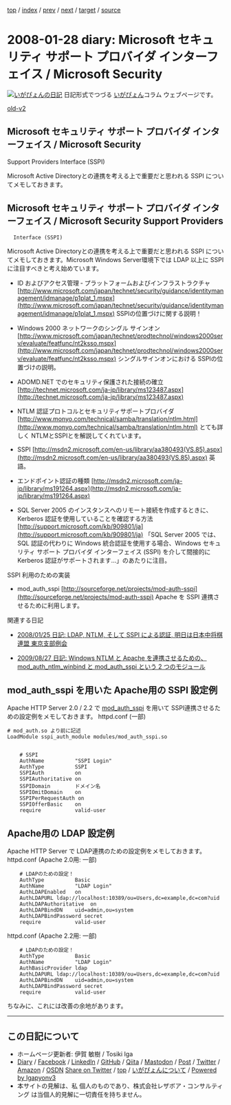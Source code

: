 [top](../index.html) 
 / [index](index.html) 
 / [prev](ig080126.html) 
 / [next](ig080129.html) 
 / [target](https://www.igapyon.jp/igapyon/diary/2008/ig080128.html) 
 / [source](https://github.com/igapyon/diary/blob/master/2008/ig080128.src.md) 

2008-01-28 diary: Microsoft セキュリティ サポート プロバイダ インターフェイス / Microsoft Security
=====================================================================================================
[![いがぴょんの日記](https://www.igapyon.jp/igapyon/diary/images/iga202308_128.jpg "いがぴょん")](https://www.igapyon.jp/igapyon/diary/memo/memoigapyon.html) 日記形式でつづる [いがぴょん](https://www.igapyon.jp/igapyon/diary/memo/memoigapyon.html)コラム ウェブページです。

[old-v2](ig080128-orig.html)

## Microsoft セキュリティ サポート プロバイダ インターフェイス / Microsoft Security
Support Providers Interface (SSPI)

Microsoft Active Directoryとの連携を考える上で重要だと思われる SSPI についてメモしておきます。


## Microsoft セキュリティ サポート プロバイダ インターフェイス / Microsoft Security Support Providers
      Interface (SSPI)

Microsoft Active Directoryとの連携を考える上で重要だと思われる SSPI についてメモしておきます。Microsoft
Windows Server環境下では LDAP 以上に SSPIに注目すべきと考え始めています。

* ID およびアクセス管理 ‐ プラットフォームおよびインフラストラクチャ
  [http://www.microsoft.com/japan/technet/security/guidance/identitymanagement/idmanage/p1plat_1.mspx](http://www.microsoft.com/japan/technet/security/guidance/identitymanagement/idmanage/p1plat_1.mspx)
  SSPIの位置づけに関する説明！
  
* Windows 2000 ネットワークのシングル サインオン
  [http://www.microsoft.com/japan/technet/prodtechnol/windows2000serv/evaluate/featfunc/nt2ksso.mspx](http://www.microsoft.com/japan/technet/prodtechnol/windows2000serv/evaluate/featfunc/nt2ksso.mspx)
  シングルサインオンにおける SSPIの位置づけの説明。
  
* ADOMD.NET でのセキュリティ保護された接続の確立
  [http://technet.microsoft.com/ja-jp/library/ms123487.aspx](http://technet.microsoft.com/ja-jp/library/ms123487.aspx)
  
* NTLM 認証プロトコルとセキュリティサポートプロバイダ
  [http://www.monyo.com/technical/samba/translation/ntlm.html](http://www.monyo.com/technical/samba/translation/ntlm.html)
  とても詳しく NTLMとSSPIとを解説してくれています。
  
* SSPI
  [http://msdn2.microsoft.com/en-us/library/aa380493(VS.85).aspx](http://msdn2.microsoft.com/en-us/library/aa380493(VS.85).aspx)
  英語。
  
* エンドポイント認証の種類
  [http://msdn2.microsoft.com/ja-jp/library/ms191264.aspx](http://msdn2.microsoft.com/ja-jp/library/ms191264.aspx)
  
* SQL Server 2005 のインスタンスへのリモート接続を作成するときに、Kerberos 認証を使用していることを確認する方法
  [http://support.microsoft.com/kb/909801/ja](http://support.microsoft.com/kb/909801/ja)
  「SQL Server 2005 では、SQL 認証の代わりに Windows 統合認証を使用する場合、Windows セキュリティ サポート
  プロバイダ インターフェイス (SSPI) を介して間接的に Kerberos 認証がサポートされます…」のあたりに注目。

SSPI 利用のための実装

* mod_auth_sspi
  [http://sourceforge.net/projects/mod-auth-sspi](http://sourceforge.net/projects/mod-auth-sspi)
  Apache を SSPI 連携させるために利用します。

関連する日記

* [2008/01/25 日記: LDAP, NTLM, そして SSPI による認証, 明日は日本中将棋連盟 東京支部例会](ig080125.html)
  
* [2009/08/27 日記: Windows NTLM と Apache を連携させるための、mod_auth_ntlm_winbind と
  mod_auth_sspi という 2 つのモジュール](../2009/ig090827.html)

## mod_auth_sspi を用いた Apache用の SSPI 設定例

Apache HTTP Server 2.0 / 2.2 で [mod_auth_sspi](http://sourceforge.net/projects/mod-auth-sspi) を用いて SSPI連携させるための設定例をメモしておきます。
httpd.conf (一部)

      
```
# mod_auth.so より前に記述
LoadModule sspi_auth_module modules/mod_auth_sspi.so


    # SSPI
    AuthName          "SSPI Login"
    AuthType          SSPI
    SSPIAuth          on
    SSPIAuthoritative on
    SSPIDomain        ドメイン名
    SSPIOmitDomain    on
    SSPIPerRequestAuth on
    SSPIOfferBasic    on
    require           valid-user
```

      

## Apache用の LDAP 設定例

Apache HTTP Server で LDAP連携のための設定例をメモしておきます。
httpd.conf (Apache 2.0用: 一部)

      
```
    # LDAPのための設定！
    AuthType          Basic
    AuthName          "LDAP Login"
    AuthLDAPEnabled   on
    AuthLDAPURL ldap://localhost:10389/ou=Users,dc=example,dc=com?uid
    AuthLDAPAuthoritative  on
    AuthLDAPBindDN    uid=admin,ou=system
    AuthLDAPBindPassword secret
    require           valid-user
```

      
httpd.conf (Apache 2.2用: 一部)

      
```
    # LDAPのための設定！
    AuthType          Basic
    AuthName          "LDAP Login"
    AuthBasicProvider ldap
    AuthLDAPURL ldap://localhost:10389/ou=Users,dc=example,dc=com?uid
    AuthLDAPBindDN    uid=admin,ou=system
    AuthLDAPBindPassword secret
    require           valid-user
```

      

ちなみに、これには改善の余地があります。


----------------------------------------------------------------------------------------------------

## この日記について

* ホームページ更新者: 伊賀 敏樹 / Tosiki Iga
* [Diary](https://www.igapyon.jp/igapyon/diary/) / [Facebook](https://www.facebook.com/igapyon) / [LinkedIn](https://www.linkedin.com/in/toshikiiga) / [GitHub](https://github.com/igapyon) / [Qiita](https://qiita.com/igapyon) / [Mastodon](https://social.vivaldi.net/@igapyon) / [Post](https://post.news/igapyon) / [Twitter](https://twitter.com/ToshikiIga) / [Amazon](https://www.amazon.co.jp/%E4%BC%8A%E8%B3%80-%E6%95%8F%E6%A8%B9/e/B004LTQWCQ) / [OSDN](https://ja.osdn.net/users/iga/)
[Share on Twitter](https://twitter.com/intent/tweet?hashtags=igapyon%2Cdiary%2C%E3%81%84%E3%81%8C%E3%81%B4%E3%82%87%E3%82%93&text=Microsoft+%E3%82%BB%E3%82%AD%E3%83%A5%E3%83%AA%E3%83%86%E3%82%A3+%E3%82%B5%E3%83%9D%E3%83%BC%E3%83%88+%E3%83%97%E3%83%AD%E3%83%90%E3%82%A4%E3%83%80+%E3%82%A4%E3%83%B3%E3%82%BF%E3%83%BC%E3%83%95%E3%82%A7%E3%82%A4%E3%82%B9+%2F+Microsoft+Security&url=https%3A%2F%2Fwww.igapyon.jp%2Figapyon%2Fdiary%2F2008%2Fig080128.html) / [top](../index.html) / [いがぴょんについて](https://www.igapyon.jp/igapyon/diary/memo/memoigapyon.html) / [Powered by Igapyonv3](https://github.com/igapyon/igapyonv3)
* 本サイトの見解は、私 個人のものであり、株式会社レザボア・コンサルティング は当個人的見解に一切責任を持ちません。 

